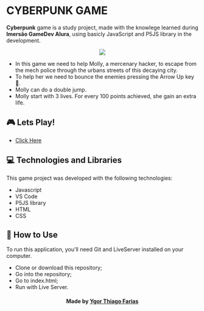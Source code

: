 # CYBERPUNK GAME

**Cyberpunk** game is a study project, made with the knowlege learned during **Imersão GameDev Alura**, using basicly JavaScript and P5JS library in the development.
<p align="center">
    <img src="https://ik.imagekit.io/wwunj7v6nu/cyberpunk_TE4TP87AU.png" />
    <br>
</p>

- In this game we need to help Molly, a mercenary hacker, to escape from the mech police through the urbans streets of this decaying city.
- To help her we need to bounce the enemies pressing the Arrow Up key :arrow_up_small:.
- Molly can do a double jump.
- Molly start with 3 lives. For every 100 points achieved, she gain an extra life.


## :video_game: Lets Play!
- [Click Here][game]

## :computer: Technologies and Libraries
This game project was developed with the following technologies:

- Javascript
- VS Code
- P5JS library
- HTML
- CSS

## :pushpin: How to Use
To run this application, you'll need Git and LiveServer installed on your computer.

- Clone or download this repository;
- Go into the repository;
- Go to index.html;
- Run with Live Server.


<h4 align="center">
    Made by <a href="https://www.linkedin.com/in/ygor-thiago-farias-1111aa196/" target="_blank">Ygor Thiago Farias</a>
</h4>

[game]: https://ygorthiago.github.io/cyberpunk-game/

